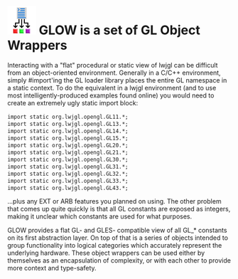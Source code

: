 # ![GLOW logo](glow_logo.png) GLOW is a set of GL Object Wrappers

Interacting with a "flat" procedural or static view of lwjgl can be difficult from an
object-oriented environment. Generally in a C/C++ environment, simply #import'ing the GL loader
library places the entire GL namespace in a static context. To do the equivalent in a lwjgl
environment (and to use most intelligently-produced examples found online) you would need to create
an extremely ugly static import block:

	import static org.lwjgl.opengl.GL11.*;
	import static org.lwjgl.opengl.GL13.*;
	import static org.lwjgl.opengl.GL14.*;
	import static org.lwjgl.opengl.GL15.*;
	import static org.lwjgl.opengl.GL20.*;
	import static org.lwjgl.opengl.GL21.*;
	import static org.lwjgl.opengl.GL30.*;
	import static org.lwjgl.opengl.GL31.*;
	import static org.lwjgl.opengl.GL32.*;
	import static org.lwjgl.opengl.GL33.*;
	import static org.lwjgl.opengl.GL43.*;

...plus any EXT or ARB features you planned on using. The other problem that comes up quite quickly
is that all GL constants are exposed as integers, making it unclear which constants are used for
what purposes.


GLOW provides a flat GL- and GLES- compatible view of all GL_* constants on its first abstraction
layer. On top of that is a series of objects intended to group functionality into logical categories
which accurately represent the underlying hardware. These object wrappers can be used either by
themselves as an encapsulation of complexity, or with each other to provide more context and
type-safety.